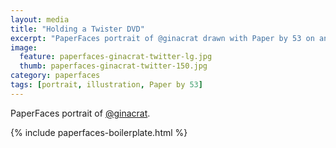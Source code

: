 ```yaml
---
layout: media
title: "Holding a Twister DVD"
excerpt: "PaperFaces portrait of @ginacrat drawn with Paper by 53 on an iPad."
image: 
  feature: paperfaces-ginacrat-twitter-lg.jpg
  thumb: paperfaces-ginacrat-twitter-150.jpg
category: paperfaces
tags: [portrait, illustration, Paper by 53]
---
```


PaperFaces portrait of [@ginacrat](http://twitter.com/ginacrat).

{% include paperfaces-boilerplate.html %}